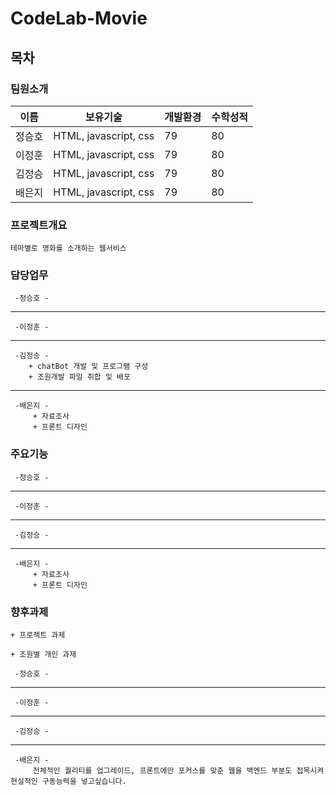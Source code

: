 # CodeLab-Movie 
## 목차

### 팀원소개
    
 |  이름  | 보유기술 | 개발환경 | 수학성적 |
|--------|----------|----------|----------|
| 정승호 |    HTML, javascript, css    |    79    |    80    |
| 이정훈 |    HTML, javascript, css    |    79    |    80    |
| 김정승 |    HTML, javascript, css    |    79    |    80    |
| 배은지 |    HTML, javascript, css    |    79    |    80    |
    
### 프로젝트개요

    테마별로 영화를 소개하는 웹서비스

### 담당업무

     -정승호 -  
   ***
     -이정훈 -  
   *** 
     -김정승 - 
        + chatBot 개발 및 프로그램 구성
        + 조원개발 파일 취합 및 배포
   ***
     -배은지 - 
         + 자료조사 
         + 프론트 디자인 

### 주요기능 
     -정승호 -  
   ***
     -이정훈 -  
   *** 
     -김정승 - 
    
   ***
     -배은지 - 
         + 자료조사 
         + 프론트 디자인





### 향후과제
    + 프로젝트 과제

    + 조원별 개인 과제
    
     -정승호 -  
   ***
     -이정훈 -  
   *** 
     -김정승 - 
   ***
     -배은지 - 
         전체적인 퀄리티를 업그레이드, 프론트에만 포커스를 맞춘 웹을 백엔드 부분도 접목시켜 현실적인 구동능력을 넣고싶습니다.
